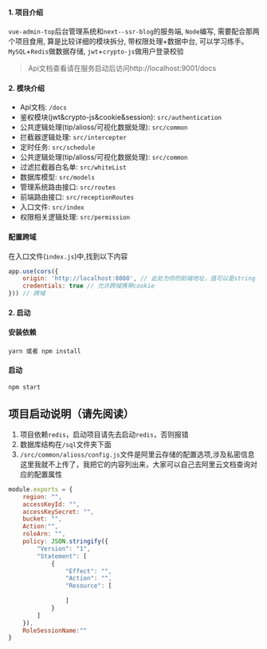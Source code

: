 #### 1. 项目介绍
`vue-admin-top`后台管理系统和`next--ssr-blog`的服务端, `Node`编写, 需要配合那两个项目食用, 算是比较详细的模块拆分, 带权限处理+数据中台, 可以学习练手。
`MySQL`+`Redis`做数据存储, `jwt`+`crypto-js`做用户登录校验

> Api文档查看请在服务启动后访问http://localhost:9001/docs

#### 2. 模块介绍
- Api文档: `/docs`
- 鉴权模块(jwt&crypto-js&cookie&session): `src/authentication`
- 公共逻辑处理(tip/alioss/可视化数据处理): `src/common`
- 拦截器逻辑处理: `src/intercepter`
- 定时任务: `src/schedule`
- 公共逻辑处理(tip/alioss/可视化数据处理): `src/common`
- 过滤拦截器白名单: `src/whiteList`
- 数据库模型: `src/models`
- 管理系统路由接口: `src/routes`
- 前端路由接口: `src/receptionRoutes`
- 入口文件: `src/index`
- 权限相关逻辑处理: `src/permission`

#### 配置跨域
在入口文件(`index.js`)中,找到以下内容
```js
app.use(cors({
    origin: 'http://localhost:8080', // 此处为你的前端地址，值可以是string | Array<string>
    credentials: true // 允许跨域携带cookie
})) // 跨域
```

#### 2. 启动

#### 安装依赖
```shell
yarn 或者 npm install
```
#### 启动
```shell
npm start
```

## 项目启动说明（请先阅读）
1. 项目依赖`redis`，启动项目请先去启动`redis`，否则报错
2. 数据库结构在`/sql`文件夹下面
3. `/src/common/alioss/config.js`文件是阿里云存储的配置选项,涉及私密信息这里我就不上传了，我把它的内容列出来，大家可以自己去阿里云文档查询对应的配置属性
```js
module.exports = {
    region: "",
    accessKeyId: "",
    accessKeySecret: "",
    bucket: "",
    Action:"",
    roleArn: "",
    policy: JSON.stringify({
        "Version": "1",
        "Statement": [
            {
                "Effect": "",
                "Action": "",
                "Resource": [
                    
                ]
            }
        ]
    }),
    RoleSessionName:""
}
```
